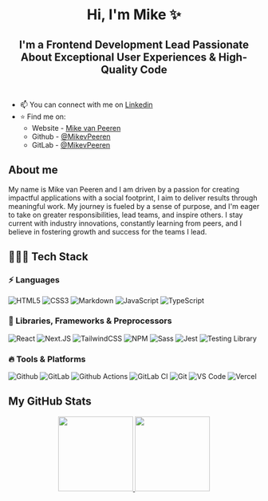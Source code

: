 <h1 align="center">Hi, I'm Mike ✨</h1>

<h2 align="center">I'm a Frontend Development Lead Passionate About Exceptional User Experiences & High-Quality Code</h2>

<br />

- 📫 You can connect with me on [Linkedin](https://www.linkedin.com/in/mikevpeeren/)
- ⭐ Find me on:
   - Website - [Mike van Peeren](https://mikevpeeren.nl/)
   - Github - [@MikevPeeren](https://www.github.com/MikevPeeren)
   - GitLab - [@MikevPeeren](https://www.gitlab.com/MikevPeeren)

## About me
 
My name is Mike van Peeren and I am driven by a passion for creating impactful applications with a social footprint, I aim to deliver results through meaningful work. My journey is fueled by a sense of purpose, and I'm eager to take on greater responsibilities, lead teams, and inspire others. I stay current with industry innovations, constantly learning from peers, and I believe in fostering growth and success for the teams I lead.

## 👨🏻‍💻 Tech Stack

### ⚡ Languages

<p>
 <img alt="HTML5" src="https://img.shields.io/badge/HTML5-E34F26?style=for-the-badge&logo=html5&logoColor=white"/>
 <img alt="CSS3" src="https://img.shields.io/badge/CSS3-1572B6?style=for-the-badge&logo=css3&logoColor=white"/>
 <img alt="Markdown" src="https://img.shields.io/badge/markdown-%23000000.svg?style=for-the-badge&logo=markdown&logoColor=white"/>
 <img alt="JavaScript" src="https://img.shields.io/badge/JavaScript-323330?style=for-the-badge&logo=javascript&logoColor=F7DF1E"/>
 <img alt="TypeScript" src="https://img.shields.io/badge/typescript-%23007ACC.svg?style=for-the-badge&logo=typescript&logoColor=white"/>
</p>

### 🚀 Libraries, Frameworks & Preprocessors

<p>
 <img alt="React" src="https://img.shields.io/badge/react-%2320232a.svg?style=for-the-badge&logo=react&logoColor=%2361DAFB"/>
 <img alt="Next.JS" src="https://img.shields.io/badge/Next-black?style=for-the-badge&logo=next.js&logoColor=white"/>
 <img alt="TailwindCSS" src="https://img.shields.io/badge/tailwindcss-%2338B2AC.svg?style=for-the-badge&logo=tailwind-css&logoColor=white"/>
 <img alt="NPM" src="https://img.shields.io/badge/NPM-%23000000.svg?style=for-the-badge&logo=npm&logoColor=white"/>
 <img alt="Sass" src="https://img.shields.io/badge/SASS-hotpink.svg?style=for-the-badge&logo=SASS&logoColor=white"/>
 <img alt="Jest" src="https://img.shields.io/badge/-jest-%23C21325?style=for-the-badge&logo=jest&logoColor=white"/>
 <img alt="Testing Library" src="https://img.shields.io/badge/-TestingLibrary-%23E33332?style=for-the-badge&logo=testing-library&logoColor=white"/>
</p>

### 🔥 Tools & Platforms

<p>
 <img alt="Github" src="https://img.shields.io/badge/github-%23000000.svg?style=for-the-badge&logo=github&logoColor=white"/>
 <img alt="GitLab" src="https://img.shields.io/badge/gitlab-%23181717.svg?style=for-the-badge&logo=gitlab&logoColor=white"/>
 <img alt="Github Actions" src="https://img.shields.io/badge/GitHub_Actions-2088FF?style=for-the-badge&logo=github-actions&logoColor=white" />
 <img alt="GitLab CI" src="https://img.shields.io/badge/GitLabCI-%23181717.svg?style=for-the-badge&logo=gitlab&logoColor=white"/>
 <img alt="Git" src="https://img.shields.io/badge/Git-F05032?style=for-the-badge&logo=git&logoColor=white"/>
 <img alt="VS Code" src="https://img.shields.io/badge/Visual_Studio_Code-0078D4?style=for-the-badge&logo=visual%20studio%20code&logoColor=white"/>
 <img alt="Vercel" src="https://img.shields.io/badge/vercel-%23000000.svg?style=for-the-badge&logo=vercel&logoColor=white"/>
</p>
 
## My GitHub Stats

<p align="center">
<a href="https://github.com/mikevpeeren">
  <img height="150em" src="https://github-readme-stats-eight-theta.vercel.app/api?username=mikevpeeren&count_private=true&show_icons=true&theme=onedark" />
  <img height="150em" src="https://github-readme-stats-eight-theta.vercel.app/api/top-langs/?username=mikevpeeren&theme=onedark&layout=compact&langs_count=10" />
</a>
</p>
